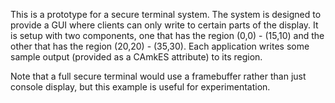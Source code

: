<!--
     Copyright 2017, Data61, CSIRO (ABN 41 687 119 230)

     SPDX-License-Identifier: CC-BY-SA-4.0
-->

This is a prototype for a secure terminal system. The system is designed to
provide a GUI where clients can only write to certain parts of the display. It
is setup with two components, one that has the region (0,0) - (15,10) and the
other that has the region (20,20) - (35,30). Each application writes some
sample output (provided as a CAmkES attribute) to its region.

Note that a full secure terminal would use a framebuffer rather than just
console display, but this example is useful for experimentation.
